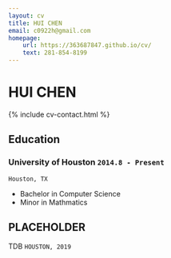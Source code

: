 ```yaml
---
layout: cv
title: HUI CHEN
email: c0922h@gmail.com
homepage:
    url: https://363687847.github.io/cv/
    text: 281-854-8199
---
```

# HUI CHEN


<!--
include contact information from the front matter
Supported arguments:
    - homepage: url, text
    - phone
    - email
-->
{% include cv-contact.html %}

## Education

### __University of Houston__ `2014.8 - Present`
```
Houston, TX
```
- Bachelor in Computer Science
- Minor in Mathmatics

## PLACEHOLDER

TDB `HOUSTON, 2019` <br>


<!-- ### Footer

Last updated: Feb 2019 -->
